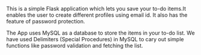 This is a simple Flask application which lets you save your to-do items.It enables the user to create different profiles using email id. It also has the feature of password protection.

The App uses MySQL as a database to store the items in your to-do list. We have used Delimiters (Special Procedures) in MySQL to cary out simple functions like password validation and fetching the list.
